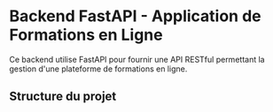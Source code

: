 # Backend FastAPI - Application de Formations en Ligne

Ce backend utilise FastAPI pour fournir une API RESTful permettant la gestion d'une plateforme de formations en ligne.

## Structure du projet